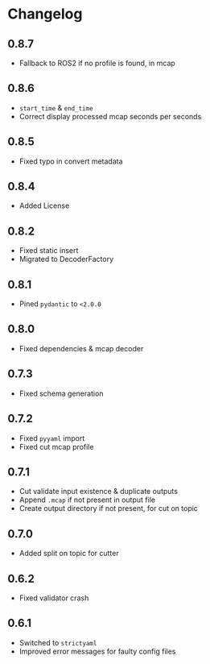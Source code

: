 # Changelog

## 0.8.7

- Fallback to ROS2 if no profile is found, in mcap

## 0.8.6

- `start_time` & `end_time`
- Correct display processed mcap seconds per seconds

## 0.8.5

- Fixed typo in convert metadata

## 0.8.4

- Added License

## 0.8.2

- Fixed static insert
- Migrated to DecoderFactory

## 0.8.1

- Pined `pydantic` to `<2.0.0`

## 0.8.0

- Fixed dependencies & mcap decoder

## 0.7.3

- Fixed schema generation

## 0.7.2

- Fixed `pyyaml` import
- Fixed cut mcap profile

## 0.7.1

- Cut validate input existence & duplicate outputs
- Append `.mcap` if not present in output file
- Create output directory if not present, for cut on topic

## 0.7.0

- Added split on topic for cutter

## 0.6.2

- Fixed validator crash

## 0.6.1

- Switched to `strictyaml`
- Improved error messages for faulty config files
